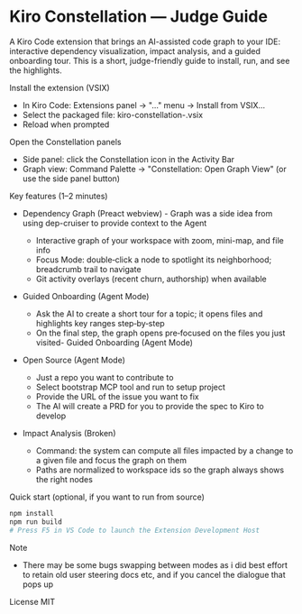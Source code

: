 # Kiro Constellation — Judge Guide

A Kiro Code extension that brings an AI-assisted code graph to your IDE: interactive dependency visualization, impact analysis, and a guided onboarding tour. This is a short, judge-friendly guide to install, run, and see the highlights.

Install the extension (VSIX)
- In Kiro Code: Extensions panel → "…" menu → Install from VSIX…
- Select the packaged file: kiro-constellation-<version>.vsix
- Reload when prompted

Open the Constellation panels
- Side panel: click the Constellation icon in the Activity Bar
- Graph view: Command Palette → "Constellation: Open Graph View" (or use the side panel button)

Key features (1–2 minutes)
- Dependency Graph (Preact webview) - Graph was a side idea from using dep-cruiser to provide context to the Agent
  - Interactive graph of your workspace with zoom, mini-map, and file info
  - Focus Mode: double‑click a node to spotlight its neighborhood; breadcrumb trail to navigate
  - Git activity overlays (recent churn, authorship) when available
- Guided Onboarding (Agent Mode)
  - Ask the AI to create a short tour for a topic; it opens files and highlights key ranges step‑by‑step
  - On the final step, the graph opens pre‑focused on the files you just visited- Guided Onboarding (Agent Mode)
- Open Source (Agent Mode)
  - Just a repo you want to contribute to
  - Select bootstrap MCP tool and run to setup project
  - Provide the URL of the issue you want to fix
  - The AI will create a PRD for you to provide the spec to Kiro to develop

- Impact Analysis (Broken)
  - Command: the system can compute all files impacted by a change to a given file and focus the graph on them
  - Paths are normalized to workspace ids so the graph always shows the right nodes


Quick start (optional, if you want to run from source)
```bash
npm install
npm run build
# Press F5 in VS Code to launch the Extension Development Host
```

Note
- There may be some bugs swapping between modes as i did best effort to retain old user steering docs etc, and if you cancel the dialogue that pops up 

License
MIT
